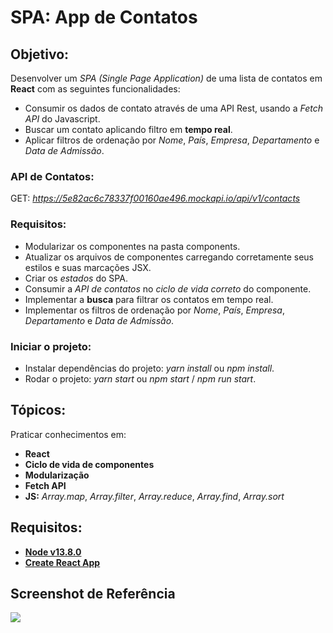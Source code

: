# SPA: App de Contatos

## Objetivo:
Desenvolver um *SPA (Single Page Application)* de uma lista de contatos em **React** com as seguintes funcionalidades:

-  Consumir os dados de contato através de uma API Rest, usando a *Fetch API* do Javascript.
-  Buscar um contato aplicando filtro em **tempo real**.
-  Aplicar filtros de ordenação por *Nome*, *País*, *Empresa*, *Departamento* e *Data de Admissão*.

### API de Contatos:

GET: *https://5e82ac6c78337f00160ae496.mockapi.io/api/v1/contacts*

### Requisitos:

- Modularizar os componentes na pasta components.
- Atualizar os arquivos de componentes carregando corretamente seus estilos e suas marcações JSX.
- Criar os *estados* do SPA.
- Consumir a *API de contatos* no *ciclo de vida correto* do componente.
- Implementar a **busca** para filtrar os contatos em tempo real.
- Implementar os filtros de ordenação por *Nome*, *País*, *Empresa*, *Departamento* e *Data de Admissão*.

### Iniciar o projeto:

- Instalar dependências do projeto: *yarn install* ou *npm install*.
- Rodar o projeto: *yarn start* ou *npm start* / *npm run start*.

## Tópicos:

Praticar conhecimentos em:

- **React**
- **Ciclo de vida de componentes**
- **Modularização**
- **Fetch API**
- **JS:** *Array.map*, *Array.filter*, *Array.reduce*, *Array.find*, *Array.sort*

## Requisitos:

* **[Node v13.8.0](https://nodejs.org/en/)**
* **[Create React App](https://github.com/facebook/create-react-app)**

## Screenshot de Referência

![](https://codenation-challenges.s3-us-west-1.amazonaws.com/react-14/screenshot.png)




